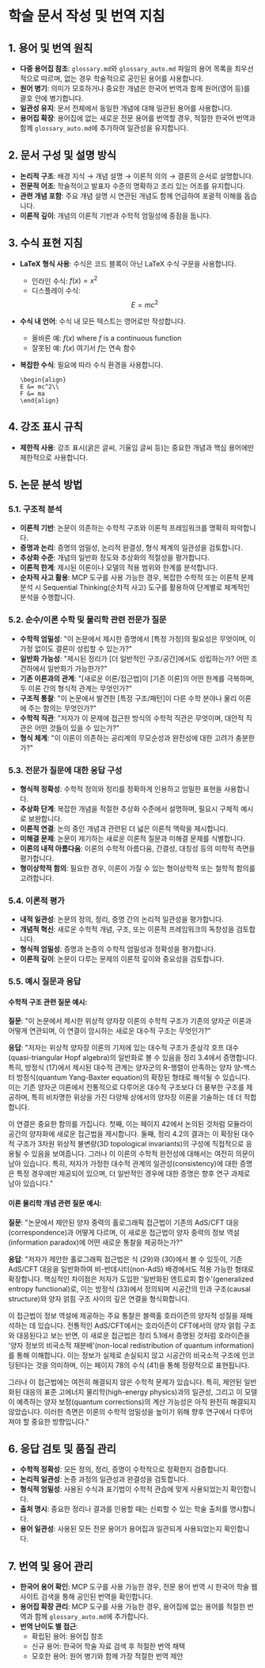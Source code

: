 # 학술 문서 작성 및 번역 지침

## 1. 용어 및 번역 원칙

- **다중 용어집 참조**: `glossary.md`와 `glossary_auto.md` 파일의 용어 목록을 최우선적으로 따르며, 없는 경우 학술적으로 공인된 용어를 사용합니다.
- **원어 병기**: 의미가 모호하거나 중요한 개념은 한국어 번역과 함께 원어(영어 등)를 괄호 안에 병기합니다.
- **일관성 유지**: 문서 전체에서 동일한 개념에 대해 일관된 용어를 사용합니다.
- **용어집 확장**: 용어집에 없는 새로운 전문 용어를 번역할 경우, 적절한 한국어 번역과 함께 `glossary_auto.md`에 추가하여 일관성을 유지합니다.

## 2. 문서 구성 및 설명 방식

- **논리적 구조**: 배경 지식 → 개념 설명 → 이론적 의의 → 결론의 순서로 설명합니다.
- **전문적 어조**: 학술적이고 발표자 수준의 명확하고 조리 있는 어조를 유지합니다.
- **관련 개념 포함**: 주요 개념 설명 시 연관된 개념도 함께 언급하여 포괄적 이해를 돕습니다.
- **이론적 깊이**: 개념의 이론적 기반과 수학적 엄밀성에 중점을 둡니다.

## 3. 수식 표현 지침

- **LaTeX 형식 사용**: 수식은 코드 블록이 아닌 LaTeX 수식 구문을 사용합니다.
  - 인라인 수식: $f(x) = x^2$
  - 디스플레이 수식: $$E = mc^2$$
  
- **수식 내 언어**: 수식 내 모든 텍스트는 영어로만 작성합니다.
  - 올바른 예: $f(x)$ where $f$ is a continuous function
  - 잘못된 예: $f(x)$ 여기서 $f$는 연속 함수

- **복잡한 수식**: 필요에 따라 수식 환경을 사용합니다.
  ```
  \begin{align}
  E &= mc^2\\
  F &= ma
  \end{align}
  ```

## 4. 강조 표시 규칙

- **제한적 사용**: 강조 표시(굵은 글씨, 기울임 글씨 등)는 중요한 개념과 핵심 용어에만 제한적으로 사용합니다.

## 5. 논문 분석 방법

### 5.1. 구조적 분석
- **이론적 기반**: 논문이 의존하는 수학적 구조와 이론적 프레임워크를 명확히 파악합니다.
- **증명과 논리**: 증명의 엄밀성, 논리적 완결성, 형식 체계의 일관성을 검토합니다.
- **추상화 수준**: 개념의 일반화 정도와 추상화의 적절성을 평가합니다.
- **이론적 한계**: 제시된 이론이나 모델의 적용 범위와 한계를 분석합니다.
- **순차적 사고 활용**: MCP 도구를 사용 가능한 경우, 복잡한 수학적 또는 이론적 문제 분석 시 Sequential Thinking(순차적 사고) 도구를 활용하여 단계별로 체계적인 분석을 수행합니다.

### 5.2. 순수/이론 수학 및 물리학 관련 전문가 질문

- **수학적 엄밀성**: "이 논문에서 제시한 증명에서 [특정 가정]의 필요성은 무엇이며, 이 가정 없이도 결론이 성립할 수 있는가?"
- **일반화 가능성**: "제시된 정리가 [더 일반적인 구조/공간]에서도 성립하는가? 어떤 조건하에서 일반화가 가능한가?"
- **기존 이론과의 관계**: "[새로운 이론/접근법]이 [기존 이론]의 어떤 한계를 극복하며, 두 이론 간의 형식적 관계는 무엇인가?"
- **구조적 통찰**: "이 논문에서 발견한 [특정 구조/패턴]이 다른 수학 분야나 물리 이론에 주는 함의는 무엇인가?"
- **수학적 직관**: "저자가 이 문제에 접근한 방식의 수학적 직관은 무엇이며, 대안적 직관은 어떤 것들이 있을 수 있는가?"
- **형식 체계**: "이 이론이 의존하는 공리계의 무모순성과 완전성에 대한 고려가 충분한가?"

### 5.3. 전문가 질문에 대한 응답 구성

- **형식적 정확성**: 수학적 정의와 정리를 정확하게 인용하고 엄밀한 표현을 사용합니다.
- **추상화 단계**: 복잡한 개념을 적절한 추상화 수준에서 설명하며, 필요시 구체적 예시로 보완합니다.
- **이론적 연결**: 논의 중인 개념과 관련된 더 넓은 이론적 맥락을 제시합니다.
- **미해결 문제**: 논문이 제기하는 새로운 이론적 질문과 미해결 문제를 식별합니다.
- **이론의 내적 아름다움**: 이론의 수학적 아름다움, 간결성, 대칭성 등의 미학적 측면을 평가합니다.
- **형이상학적 함의**: 필요한 경우, 이론이 가질 수 있는 형이상학적 또는 철학적 함의를 고려합니다.

### 5.4. 이론적 평가

- **내적 일관성**: 논문의 정의, 정리, 증명 간의 논리적 일관성을 평가합니다.
- **개념적 혁신**: 새로운 수학적 개념, 구조, 또는 이론적 프레임워크의 독창성을 검토합니다.
- **형식적 엄밀성**: 증명과 논증의 수학적 엄밀성과 정확성을 평가합니다.
- **이론적 깊이**: 논문이 다루는 문제의 이론적 깊이와 중요성을 검토합니다.

### 5.5. 예시 질문과 응답

#### 수학적 구조 관련 질문 예시:
**질문**: "이 논문에서 제시한 위상적 양자장 이론의 수학적 구조가 기존의 양자군 이론과 어떻게 연관되며, 이 연결이 암시하는 새로운 대수적 구조는 무엇인가?"

**응답**: "저자는 위상적 양자장 이론의 기저에 있는 대수적 구조가 준삼각 호프 대수(quasi-triangular Hopf algebra)의 일반화로 볼 수 있음을 정리 3.4에서 증명합니다. 특히, 방정식 (17)에서 제시된 대수적 관계는 양자군의 R-행렬이 만족하는 양자 양-백스터 방정식(quantum Yang-Baxter equation)의 확장된 형태로 해석될 수 있습니다. 이는 기존 양자군 이론에서 전통적으로 다루어온 대수적 구조보다 더 풍부한 구조를 제공하며, 특히 비자명한 위상을 가진 다양체 상에서의 양자장 이론을 기술하는 데 더 적합합니다.

이 연결은 중요한 함의를 가집니다. 첫째, 이는 페이지 42에서 논의된 것처럼 모듈라이 공간의 양자화에 새로운 접근법을 제시합니다. 둘째, 정리 4.2의 결과는 이 확장된 대수적 구조가 3차원 위상적 불변량(3D topological invariants)의 구성에 직접적으로 응용될 수 있음을 보여줍니다. 그러나 이 이론의 수학적 완전성에 대해서는 여전히 의문이 남아 있습니다. 특히, 저자가 가정한 대수적 관계의 일관성(consistency)에 대한 증명은 특정 경우에만 제공되어 있으며, 더 일반적인 경우에 대한 증명은 향후 연구 과제로 남아 있습니다."

#### 이론 물리학 개념 관련 질문 예시:
**질문**: "논문에서 제안된 양자 중력의 홀로그래픽 접근법이 기존의 AdS/CFT 대응(correspondence)과 어떻게 다르며, 이 새로운 접근법이 양자 중력의 정보 역설(information paradox)에 어떤 새로운 통찰을 제공하는가?"

**응답**: "저자가 제안한 홀로그래픽 접근법은 식 (29)와 (30)에서 볼 수 있듯이, 기존 AdS/CFT 대응을 일반화하여 비-반데시터(non-AdS) 배경에서도 적용 가능한 형태로 확장합니다. 핵심적인 차이점은 저자가 도입한 '일반화된 엔트로피 함수'(generalized entropy functional)로, 이는 방정식 (33)에서 정의되며 시공간의 인과 구조(causal structure)와 양자 얽힘 구조 사이의 깊은 연결을 형식화합니다.

이 접근법이 정보 역설에 제공하는 주요 통찰은 블랙홀 호라이즌의 양자적 성질을 재해석하는 데 있습니다. 전통적인 AdS/CFT에서는 호라이즌이 CFT에서의 양자 얽힘 구조와 대응된다고 보는 반면, 이 새로운 접근법은 정리 5.1에서 증명된 것처럼 호라이즌을 '양자 정보의 비국소적 재분배'(non-local redistribution of quantum information)를 통해 이해합니다. 이는 정보가 실제로 손실되지 않고 시공간의 비국소적 구조에 인코딩된다는 것을 의미하며, 이는 페이지 78의 수식 (41)을 통해 정량적으로 표현됩니다.

그러나 이 접근법에는 여전히 해결되지 않은 수학적 문제가 있습니다. 특히, 제안된 일반화된 대응의 표준 고에너지 물리학(high-energy physics)과의 일관성, 그리고 이 모델이 예측하는 양자 보정(quantum corrections)의 계산 가능성은 아직 완전히 해결되지 않았습니다. 이러한 측면은 이론의 수학적 엄밀성을 높이기 위해 향후 연구에서 다루어져야 할 중요한 방향입니다."

## 6. 응답 검토 및 품질 관리

- **수학적 정확성**: 모든 정의, 정리, 증명이 수학적으로 정확한지 검증합니다.
- **논리적 일관성**: 논증 과정의 일관성과 완결성을 검토합니다.
- **형식적 엄밀성**: 사용된 수식과 표기법이 수학적 관습에 맞게 사용되었는지 확인합니다.
- **출처 명시**: 중요한 정리나 결과를 인용할 때는 신뢰할 수 있는 학술 출처를 명시합니다.
- **용어 일관성**: 사용된 모든 전문 용어가 용어집과 일관되게 사용되었는지 확인합니다.

## 7. 번역 및 용어 관리

- **한국어 용어 확인**: MCP 도구를 사용 가능한 경우, 전문 용어 번역 시 한국어 학술 웹사이트 검색을 통해 공인된 번역을 확인합니다.
- **용어집 확장 관리**: MCP 도구를 사용 가능한 경우, 용어집에 없는 용어를 적절한 번역과 함께 `glossary_auto.md`에 추가합니다.
- **번역 난이도 별 접근**: 
  - 확립된 용어: 용어집 참조
  - 신규 용어: 한국어 학술 자료 검색 후 적절한 번역 채택
  - 모호한 용어: 원어 병기와 함께 가장 적절한 번역 제안